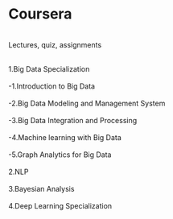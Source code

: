 # Coursera
<br/>Lectures, quiz, assignments<br/>

<br/>1.Big Data Specialization<br/>
<br/>-1.Introduction to Big Data<br/>
<br/>-2.Big Data Modeling and Management System<br/>
<br/>-3.Big Data Integration and Processing <br/>
<br/>-4.Machine learning with Big Data<br/>
<br/>-5.Graph Analytics for Big Data <br/>
<br/>2.NLP<br/>
<br/>3.Bayesian Analysis<br/>
<br/>4.Deep Learning Specialization <br/>

